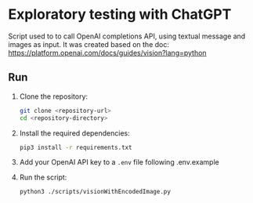 # Exploratory testing with ChatGPT

Script used to to call OpenAI completions API, using textual message and images as input. It was created based on the doc: https://platform.openai.com/docs/guides/vision?lang=python

## Run

1. Clone the repository:
    ```bash
    git clone <repository-url>
    cd <repository-directory>
    ```

2. Install the required dependencies:
    ```bash
    pip3 install -r requirements.txt
    ```

3. Add your OpenAI API key to a `.env` file following .env.example

4. Run the script:
    ```bash
    python3 ./scripts/visionWithEncodedImage.py  
    ```